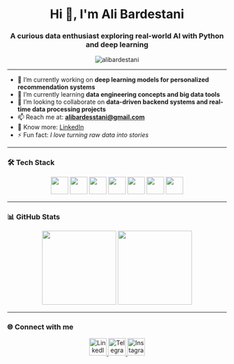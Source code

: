<h1 align="center">Hi 👋, I'm Ali Bardestani</h1>
<h3 align="center">A curious data enthusiast exploring real-world AI with Python and deep learning</h3>

<p align="center">
  <img src="https://komarev.com/ghpvc/?username=alibardestani&label=Profile%20views&color=0e75b6&style=flat" alt="alibardestani" />
</p>

---

- 🔭 I’m currently working on **deep learning models for personalized recommendation systems**
- 🌱 I’m currently learning **data engineering concepts and big data tools**
- 👯 I’m looking to collaborate on **data-driven backend systems and real-time data processing projects**
- 📫 Reach me at: **alibardesstani@gmail.com**
- 📄 Know more: [LinkedIn](https://www.linkedin.com/in/alibardestani)
- ⚡ Fun fact: *I love turning raw data into stories*

---

### 🛠️ Tech Stack

<p align="center">
  <img src="https://cdn.jsdelivr.net/gh/devicons/devicon/icons/python/python-original.svg" height="40" />
  <img src="https://cdn.jsdelivr.net/gh/devicons/devicon/icons/mysql/mysql-original-wordmark.svg" height="40" />
  <img src="https://cdn.jsdelivr.net/gh/devicons/devicon/icons/laravel/laravel-original.svg" height="40"/>
  <img src="https://cdn.jsdelivr.net/gh/devicons/devicon/icons/git/git-original.svg" height="40" />
  <img src="https://cdn.jsdelivr.net/gh/devicons/devicon/icons/pytorch/pytorch-original.svg" height="40" />
  <img src="https://cdn.jsdelivr.net/gh/devicons/devicon/icons/tensorflow/tensorflow-original.svg" height="40" />
  <img src="https://cdn.jsdelivr.net/gh/devicons/devicon/icons/linux/linux-original.svg" height="40" />
</p>

---

### 📊 GitHub Stats

<p align="center">
  <img src="https://github-readme-stats.vercel.app/api?username=alibardestani&show_icons=true&theme=default" height="170" />
  <img src="https://github-readme-stats.vercel.app/api/top-langs/?username=alibardestani&layout=compact&theme=default" height="170"/>
</p>

---

### 🌐 Connect with me

<p align="center">
  <a href="https://linkedin.com/in/alibardestani" target="_blank">
    <img src="https://skillicons.dev/icons?i=linkedin" height="40" alt="LinkedIn"/>
  </a>
  <a href="https://t.me/alibardestani" target="_blank">
    <img src="https://cdn.jsdelivr.net/gh/simple-icons/simple-icons/icons/telegram.svg" alt="Telegram" height="40" />
  </a>
  <a href="https://instagram.com/alibardesstani" target="_blank">
    <img src="https://skillicons.dev/icons?i=instagram" height="40" alt="Instagram"/>
  </a>
</p>
